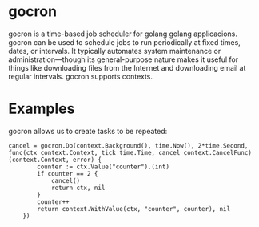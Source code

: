 # gocron

gocron is a time-based job scheduler for golang golang applicacions. gocron can be used to schedule jobs to run periodically at fixed times, dates, or intervals. It typically automates system maintenance or administration—though its general-purpose nature makes it useful for things like downloading files from the Internet and downloading email at regular intervals. gocron supports contexts.

# Examples

gocron allows us to create tasks to be repeated:

```
cancel = gocron.Do(context.Background(), time.Now(), 2*time.Second, func(ctx context.Context, tick time.Time, cancel context.CancelFunc) (context.Context, error) {					
		counter := ctx.Value("counter").(int)
		if counter == 2 {
			cancel()
			return ctx, nil
		}
		counter++
		return context.WithValue(ctx, "counter", counter), nil
	})
```
